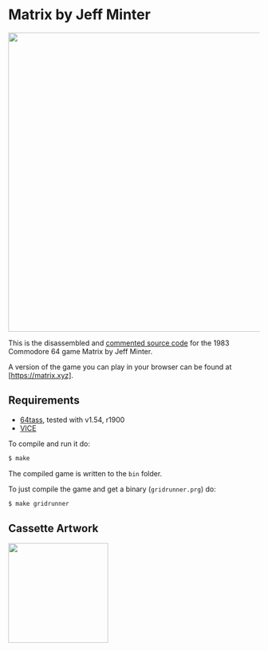 # Matrix by Jeff Minter
<img src="https://user-images.githubusercontent.com/58846/103443412-f8342f00-4c56-11eb-8658-065a48b5f8e3.gif" width=600>



This is the disassembled and [commented source code] for the 1983 Commodore 64 game Matrix by Jeff Minter. 

A version of the game you can play in your browser can be found at [https://matrix.xyz].

## Requirements

* [64tass][64tass], tested with v1.54, r1900
* [VICE][vice]

[64tass]: http://tass64.sourceforge.net/
[vice]: http://vice-emu.sourceforge.net/
[https://matrix.xyz]: https://mwenge.github.io/matrix.xyz
[commented source code]:https://github.com/mwenge/matrix/blob/master/src/matrix.asm

To compile and run it do:

```sh
$ make
```
The compiled game is written to the `bin` folder. 

To just compile the game and get a binary (`gridrunner.prg`) do:

```sh
$ make gridrunner
```

## Cassette Artwork
<img src="https://user-images.githubusercontent.com/58846/102926230-8f95c700-448c-11eb-9895-d1f0827f2aff.png" width=200>


